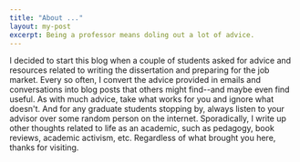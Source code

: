 ```yaml
---
title: "About ..."
layout: my-post
excerpt: Being a professor means doling out a lot of advice.
---
```



 I decided to start this blog when a couple of students asked for advice and resources related to writing the dissertation and preparing for the job market. Every so often, I convert the advice provided in emails and conversations into blog posts that others might find--and maybe even find useful. As with much advice, take what works for you and ignore what doesn't. And for any graduate students stopping by, always listen to your advisor over some random person on the internet. Sporadically, I write up other thoughts related to life as an academic, such as pedagogy, book reviews, academic activism, etc. Regardless of what brought you here, thanks for visiting.
